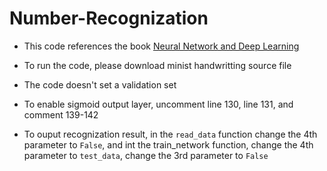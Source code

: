 # Number-Recognization

* This code references the book [Neural Network and Deep Learning](http://neuralnetworksanddeeplearning.com/index.html)  

* To run the code, please download minist handwritting source file

* The code doesn't set a validation set

* To enable sigmoid output layer, uncomment line 130, line 131, and comment 139-142

* To ouput recognization result, in the `read_data` function change the 4th parameter to `False`, and int the train_network function, change the 4th parameter to `test_data`, change the 3rd parameter to `False`


